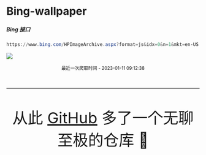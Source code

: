 # Bing-wallpaper

##### Bing 接口

```powershell
https://www.bing.com/HPImageArchive.aspx?format=js&idx=0&n=1&mkt=en-US
```

 ![](https://s.cn.bing.net/th?id=OHR.HummockIce_EN-US4606231645_1920x1080.jpg)

<p align='center' >
    <small>
        最近一次爬取时间 - 2023-01-11 09:12:38
    </small>
</p>

<br>
<hr>
<br>

<p align='center' >
    <font size=7>
        <small>
            从此 <a href='https://github.com/'>GitHub</a> 多了一个无聊至极的仓库  🍳
        </small>
    </font>
</p>
